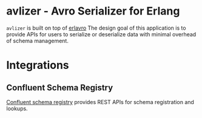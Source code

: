 # avlizer - Avro Serializer for Erlang

`avlizer` is built on top of [erlavro](https://github.com/klarna/erlavro)
The design goal of this application is to provide APIs for users to serialize
or deserialize data with minimal overhead of schema management.

# Integrations

## Confluent Schema Registry

[Confluent schema registry](https://github.com/confluentinc/schema-registry)
provides REST APIs for schema registration and lookups.

